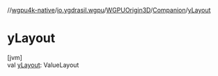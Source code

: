 //[wgpu4k-native](../../../../index.md)/[io.ygdrasil.wgpu](../../index.md)/[WGPUOrigin3D](../index.md)/[Companion](index.md)/[yLayout](y-layout.md)

# yLayout

[jvm]\
val [yLayout](y-layout.md): ValueLayout